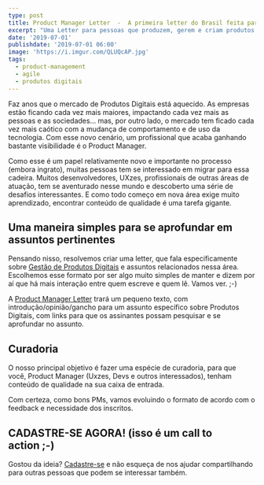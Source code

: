 ```yaml
---
type: post
title: Product Manager Letter  -  A primeira letter do Brasil feita para e por Product Managers
excerpt: "Uma Letter para pessoas que produzem, gerem e criam produtos e serviços digitais no Brasil."
date: '2019-07-01'
publishdate: '2019-07-01 06:00'
image: 'https://i.imgur.com/QLUQcAP.jpg'
tags:
  - product-management
  - agile
  - produtos digitais
---
```


Faz anos que o mercado de Produtos Digitais está aquecido. As empresas estão ficando cada vez mais maiores, impactando cada vez mais as pessoas e as sociedades… mas, por outro lado, o mercado tem ficado cada vez mais caótico com a mudança de comportamento e de uso da tecnologia. Com esse novo cenário, um profissional que acaba ganhando bastante visibilidade é o Product Manager.

Como esse é um papel relativamente novo e importante no processo (embora ingrato), muitas pessoas tem se interessado em migrar para essa cadeira. Muitos desenvolvedores, UXzes, profissionais de outras áreas de atuação, tem se aventurado nesse mundo e descoberto uma série de desafios interessantes. E como todo começo em nova área exige muito aprendizado, encontrar conteúdo de qualidade é uma tarefa gigante.

## Uma maneira simples para se aprofundar em assuntos pertinentes

Pensando nisso, resolvemos criar uma letter, que fala especificamente sobre [Gestão de Produtos Digitais](http://bit.ly/pmletteremail) e assuntos relacionados nessa área. Escolhemos esse formato por ser algo muito simples de manter e dizem por aí que há mais interação entre quem escreve e quem lê. Vamos ver. ;-)

A [Product Manager Letter](http://bit.ly/pmletteremail) trará um pequeno texto, com introdução/opinião/gancho para um assunto específico sobre Produtos Digitais, com links para que os assinantes possam pesquisar e se aprofundar no assunto.

## Curadoria

O nosso principal objetivo é fazer uma espécie de curadoria, para que você, Product Manager (Uxzes, Devs e outros interessados), tenham conteúdo de qualidade na sua caixa de entrada.

Com certeza, como bons PMs, vamos evoluindo o formato de acordo com o feedback e necessidade dos inscritos.

## CADASTRE-SE AGORA! (isso é um call to action ;-)

Gostou da ideia? [Cadastre-se](http://bit.ly/pmletteremail) e não esqueça de nos ajudar compartilhando para outras pessoas que podem se interessar também.
